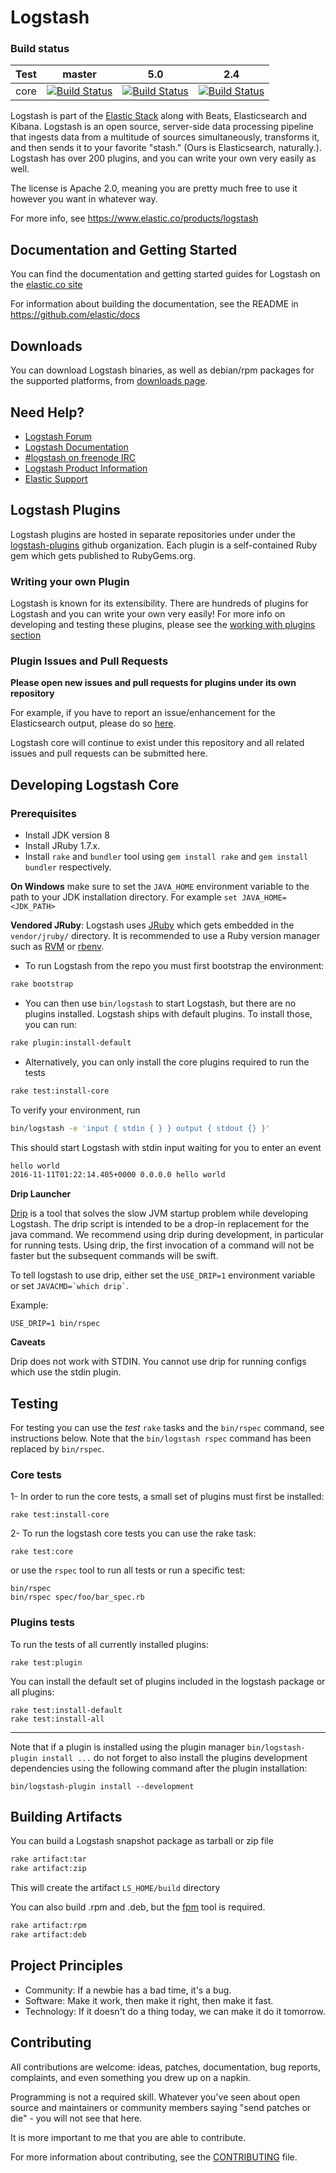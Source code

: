 # Logstash

### Build status

| Test | master | 5.0 | 2.4 |
|---|---|---|---|
| core | [![Build Status](https://travis-ci.org/elastic/logstash.svg?branch=master)](https://travis-ci.org/elastic/logstash) | [![Build Status](https://travis-ci.org/elastic/logstash.svg?branch=5.0)](https://travis-ci.org/elastic/logstash) | [![Build Status](https://travis-ci.org/elastic/logstash.svg?branch=2.4)](https://travis-ci.org/elastic/logstash) |

Logstash is part of the [Elastic Stack](https://www.elastic.co/products) along with Beats, Elasticsearch and Kibana. Logstash is an open source, server-side data processing pipeline that ingests data from a multitude of sources simultaneously, transforms it, and then sends it to your favorite "stash." (Ours is Elasticsearch, naturally.). Logstash has over 200 plugins, and you can write your own very easily as well.

The license is Apache 2.0, meaning you are pretty much free to use it however you want in whatever way.

For more info, see <https://www.elastic.co/products/logstash>

## Documentation and Getting Started

You can find the documentation and getting started guides for Logstash
on the [elastic.co site](https://www.elastic.co/guide/en/logstash/current/getting-started-with-logstash.html)

For information about building the documentation, see the README in https://github.com/elastic/docs

## Downloads

You can download Logstash binaries, as well as debian/rpm packages for the
supported platforms, from [downloads page](https://www.elastic.co/downloads/logstash).

## Need Help?

- [Logstash Forum](https://discuss.elastic.co/c/logstash)
- [Logstash Documentation](https://www.elastic.co/guide/en/logstash/current/index.html)
- [#logstash on freenode IRC](https://webchat.freenode.net/?channels=logstash)
- [Logstash Product Information](https://www.elastic.co/products/logstash)
- [Elastic Support](https://www.elastic.co/subscriptions)

## Logstash Plugins

Logstash plugins are hosted in separate repositories under under the [logstash-plugins](https://github.com/logstash-plugins) github organization. Each plugin is a self-contained Ruby gem which gets published to RubyGems.org.

### Writing your own Plugin

Logstash is known for its extensibility. There are hundreds of plugins for Logstash and you can write your own very easily! For more info on developing and testing these plugins, please see the [working with plugins section](https://www.elastic.co/guide/en/logstash/current/contributing-to-logstash.html)

### Plugin Issues and Pull Requests

**Please open new issues and pull requests for plugins under its own repository**

For example, if you have to report an issue/enhancement for the Elasticsearch output, please do so [here](https://github.com/logstash-plugins/logstash-output-elasticsearch/issues).

Logstash core will continue to exist under this repository and all related issues and pull requests can be submitted here.

## Developing Logstash Core

### Prerequisites

* Install JDK version 8
* Install JRuby 1.7.x.
* Install `rake` and `bundler` tool using `gem install rake` and `gem install bundler` respectively.

**On Windows** make sure to set the `JAVA_HOME` environment variable to the path to your JDK installation directory. For example `set JAVA_HOME=<JDK_PATH>`

**Vendored JRuby**: Logstash uses [JRuby](http://jruby.org/) which gets embedded in the `vendor/jruby/` directory. It is recommended to use a Ruby version manager such as [RVM](https://rvm.io/) or [rbenv](https://github.com/sstephenson/rbenv).

* To run Logstash from the repo you must first bootstrap the environment:

```sh
rake bootstrap
```

* You can then use `bin/logstash` to start Logstash, but there are no plugins installed. Logstash ships with default plugins. To install those, you can run:

```sh
rake plugin:install-default
```

* Alternatively, you can only install the core plugins required to run the tests

```sh
rake test:install-core
```

To verify your environment, run

```sh
bin/logstash -e 'input { stdin { } } output { stdout {} }'
```

This should start Logstash with stdin input waiting for you to enter an event

```sh
hello world
2016-11-11T01:22:14.405+0000 0.0.0.0 hello world
```

**Drip Launcher**

[Drip](https://github.com/ninjudd/drip) is a tool that solves the slow JVM startup problem while developing Logstash. The drip script is intended to be a drop-in replacement for the java command. We recommend using drip during development, in particular for running tests. Using drip, the first invocation of a command will not be faster but the subsequent commands will be swift.

To tell logstash to use drip, either set the `USE_DRIP=1` environment variable or set `` JAVACMD=`which drip` ``.

Example:

    USE_DRIP=1 bin/rspec

**Caveats**

Drip does not work with STDIN. You cannot use drip for running configs which use the stdin plugin.

## Testing

For testing you can use the *test* `rake` tasks and the `bin/rspec` command, see instructions below. Note that the `bin/logstash rspec` command has been replaced by `bin/rspec`.

### Core tests

1- In order to run the core tests, a small set of plugins must first be installed:

    rake test:install-core

2- To run the logstash core tests you can use the rake task:

    rake test:core

  or use the `rspec` tool to run all tests or run a specific test:

    bin/rspec
    bin/rspec spec/foo/bar_spec.rb

### Plugins tests

To run the tests of all currently installed plugins:

    rake test:plugin

You can install the default set of plugins included in the logstash package or all plugins:

    rake test:install-default
    rake test:install-all

---
Note that if a plugin is installed using the plugin manager `bin/logstash-plugin install ...` do not forget to also install the plugins development dependencies using the following command after the plugin installation:

    bin/logstash-plugin install --development

## Building Artifacts

You can build a Logstash snapshot package as tarball or zip file

```sh
rake artifact:tar
rake artifact:zip
```

This will create the artifact `LS_HOME/build` directory

You can also build .rpm and .deb, but the [fpm](https://github.com/jordansissel/fpm) tool is required.

```sh
rake artifact:rpm
rake artifact:deb
```

## Project Principles

* Community: If a newbie has a bad time, it's a bug.
* Software: Make it work, then make it right, then make it fast.
* Technology: If it doesn't do a thing today, we can make it do it tomorrow.

## Contributing

All contributions are welcome: ideas, patches, documentation, bug reports,
complaints, and even something you drew up on a napkin.

Programming is not a required skill. Whatever you've seen about open source and
maintainers or community members  saying "send patches or die" - you will not
see that here.

It is more important to me that you are able to contribute.

For more information about contributing, see the
[CONTRIBUTING](./CONTRIBUTING.md) file.
